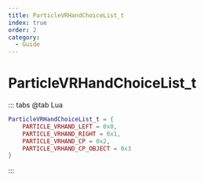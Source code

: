```yaml
---
title: ParticleVRHandChoiceList_t
index: true
order: 2
category:
  - Guide
---
```


# ParticleVRHandChoiceList_t
::: tabs
@tab Lua
```lua
ParticleVRHandChoiceList_t = {
    PARTICLE_VRHAND_LEFT = 0x0,
    PARTICLE_VRHAND_RIGHT = 0x1,
    PARTICLE_VRHAND_CP = 0x2,
    PARTICLE_VRHAND_CP_OBJECT = 0x3
}
```
:::